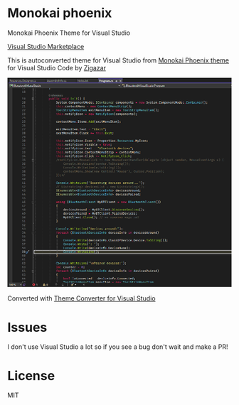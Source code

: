 # Monokai phoenix
Monokai Phoenix Theme for Visual Studio

[Visual Studio Marketplace](https://marketplace.visualstudio.com/items?itemName=inoyakaigor.monokaiphoenix)

This is autoconverted theme for Visual Studio from [Monokai Phoenix theme](https://github.com/zigagrcar/vscode-monokai-phoenix) for Visual Studio Code by [Zigazar](https://github.com/zigagrcar)

![screenshot](screenshot.png)

Converted with [Theme Converter for Visual Studio](https://github.com/microsoft/theme-converter-for-vs)

# Issues
I don't use Visual Studio a lot so if you see a bug don't wait and make a PR!

# License
MIT
